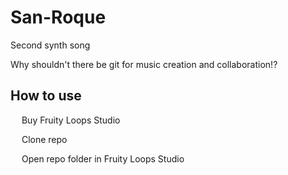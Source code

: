 # San-Roque

Second synth song

Why shouldn't there be git for music creation and collaboration!?

## How to use

&emsp; Buy Fruity Loops Studio

&emsp; Clone repo

&emsp; Open repo folder in Fruity Loops Studio 

